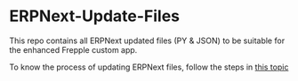 # ERPNext-Update-Files
This repo contains all ERPNext updated files (PY & JSON) to be suitable for the enhanced Frepple custom app.

To know the process of updating ERPNext files, follow the steps in [this topic](https://github.com/msf4-0/ERPNext-Frepple-Enhanced-Integration#i-update-erpnext-files) 
